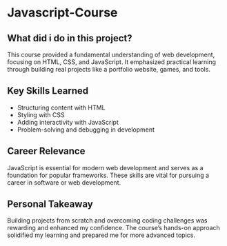 # Javascript-Course

## What did i do in this project?

This course provided a fundamental understanding of web development, focusing on HTML, CSS, and JavaScript. It emphasized practical learning through building real projects like a portfolio website, games, and tools.

## Key Skills Learned  
- Structuring content with HTML  
- Styling with CSS  
- Adding interactivity with JavaScript  
- Problem-solving and debugging in development

## Career Relevance  
JavaScript is essential for modern web development and serves as a foundation for popular frameworks. These skills are vital for pursuing a career in software or web development.

## Personal Takeaway  
Building projects from scratch and overcoming coding challenges was rewarding and enhanced my confidence. The course’s hands-on approach solidified my learning and prepared me for more advanced topics.

